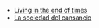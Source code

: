 * [Living in the end of times](https://www.youtube.com/watch?v=Gw8LPn4irao&t=18m50s)    
* [La sociedad del cansancio](https://www.youtube.com/watch?v=-f-HTVB5Bl4)  
